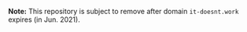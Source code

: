 **Note:** This repository is subject to remove after domain `it-doesnt.work` expires (in Jun. 2021).
